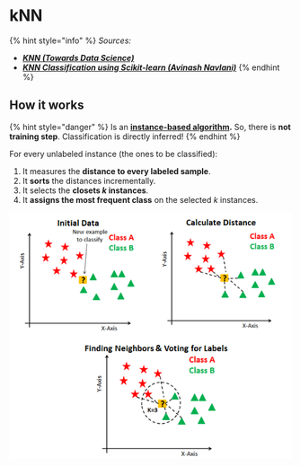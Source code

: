 # kNN

{% hint style="info" %}
_Sources:_

* __[_KNN (Towards Data Science)_](https://towardsdatascience.com/knn-k-nearest-neighbors-1-a4707b24bd1d)__
* __[_KNN Classification using Scikit-learn (Avinash Navlani)_](https://www.datacamp.com/community/tutorials/k-nearest-neighbor-classification-scikit-learn)__
{% endhint %}

## **How it works**

{% hint style="danger" %}
Is an [**instance-based algorithm**](../../../frequent-questions/instance-based-vs-model-based-learning.md#instance-based-learning)**.** So, there is **not training step**. Classification is directly inferred!
{% endhint %}

For every unlabeled instance (the ones to be classified):

1. It measures the **distance to every labeled sample**.
2. It **sorts** the distances incrementally.
3. It selects the **closets **_**k**_** instances**.
4. It **assigns the most frequent class** on the selected _k_ instances.

![Source: DataCamp](<../../../../.gitbook/assets/image (6).png>)
